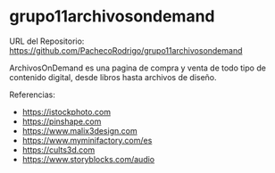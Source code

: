 # grupo11archivosondemand

URL del Repositorio: https://github.com/PachecoRodrigo/grupo11archivosondemand

ArchivosOnDemand es una pagina de compra y venta de todo tipo de contenido digital, desde libros hasta archivos de diseño. 

Referencias:
- https://istockphoto.com
- https://pinshape.com
- https://www.malix3design.com
- https://www.myminifactory.com/es
- https://cults3d.com
- https://www.storyblocks.com/audio
